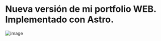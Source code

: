 # Nueva versión de mi portfolio WEB. Implementado con Astro.
![image](https://github.com/Juanchobostero/new-portfolio/assets/31110242/476db0cb-2381-49d3-bfa7-560b1cea8a29)

